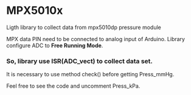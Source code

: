 # MPX5010x

Ligth library to collect data from mpx5010dp pressure module 

MPX data PIN need to be connected to analog input of Arduino.
Library configure ADC to **Free Running Mode**.
### So, library use ISR(ADC_vect) to collect data set.

It is necessary to use method check() before getting Press_mmHg.

Feel free to see the code and uncomment Press_kPa.


